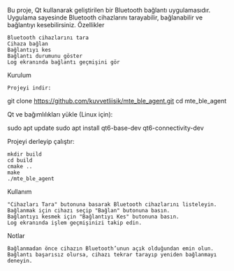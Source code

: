 Bu proje, Qt kullanarak geliştirilen bir Bluetooth bağlantı uygulamasıdır. Uygulama sayesinde Bluetooth cihazlarını tarayabilir, bağlanabilir ve bağlantıyı kesebilirsiniz.
Özellikler

    Bluetooth cihazlarını tara 
    Cihaza bağlan 
    Bağlantıyı kes 
    Bağlantı durumunu göster 
    Log ekranında bağlantı geçmişini gör 

Kurulum

    Projeyi indir:

git clone https://github.com/kuvvetliisik/mte_ble_agent.git
cd mte_ble_agent

Qt ve bağımlılıkları yükle (Linux için):

sudo apt update
sudo apt install qt6-base-dev qt6-connectivity-dev

Projeyi derleyip çalıştır:

    mkdir build
    cd build
    cmake ..
    make
    ./mte_ble_agent

Kullanım

    "Cihazları Tara" butonuna basarak Bluetooth cihazlarını listeleyin.
    Bağlanmak için cihazı seçip "Bağlan" butonuna basın.
    Bağlantıyı kesmek için "Bağlantıyı Kes" butonuna basın.
    Log ekranında işlem geçmişinizi takip edin.

Notlar

    Bağlanmadan önce cihazın Bluetooth’unun açık olduğundan emin olun.
    Bağlantı başarısız olursa, cihazı tekrar tarayıp yeniden bağlanmayı deneyin.
